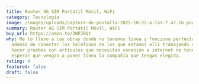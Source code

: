 ```yaml
---
title: Router 4G SIM Portátil Móvil, WiFi
category: Tecnología
image: /images/uploads/captura-de-pantalla-2025-10-22-a-las-7.47.16.png
summary: Router 4G SIM Portátil Móvil, WiFi
buy_url: https://amzn.to/3WPJRQt
why: Me lo llevo a las obras donde no tenemos linea y funciona perfectamente,
  ademas de conectar los teléfonos de los que estamos alli trabajando si hay que
  hacer pruebas con articulos que necesitan conexión a internet no tenemos que
  esperar que vengan a poner linea la compañía que tengas elegida.
rating: 4
featured: false
draft: false
---
```

